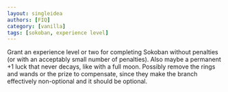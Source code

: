 ```yaml
---
layout: singleidea
authors: [FIQ]
category: [vanilla]
tags: [sokoban, experience level]
---
```

Grant an experience level or two for completing Sokoban without penalties (or with an acceptably small number of penalties). Also maybe a permanent +1 luck that never decays, like with a full moon. Possibly remove the rings and wands or the prize to compensate, since they make the branch effectively non-optional and it should be optional.
